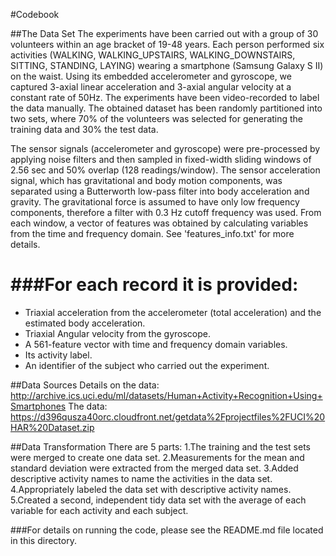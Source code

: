 #Codebook

##The Data Set
The experiments have been carried out with a group of 30 volunteers within an age bracket of 19-48 years. Each person performed six activities (WALKING, WALKING_UPSTAIRS, WALKING_DOWNSTAIRS, SITTING, STANDING, LAYING) wearing a smartphone (Samsung Galaxy S II) on the waist. Using its embedded accelerometer and gyroscope, we captured 3-axial linear acceleration and 3-axial angular velocity at a constant rate of 50Hz. The experiments have been video-recorded to label the data manually. The obtained dataset has been randomly partitioned into two sets, where 70% of the volunteers was selected for generating the training data and 30% the test data. 

The sensor signals (accelerometer and gyroscope) were pre-processed by applying noise filters and then sampled in fixed-width sliding windows of 2.56 sec and 50% overlap (128 readings/window). The sensor acceleration signal, which has gravitational and body motion components, was separated using a Butterworth low-pass filter into body acceleration and gravity. The gravitational force is assumed to have only low frequency components, therefore a filter with 0.3 Hz cutoff frequency was used. From each window, a vector of features was obtained by calculating variables from the time and frequency domain. See 'features_info.txt' for more details. 

###For each record it is provided:
======================================

- Triaxial acceleration from the accelerometer (total acceleration) and the estimated body acceleration.
- Triaxial Angular velocity from the gyroscope. 
- A 561-feature vector with time and frequency domain variables. 
- Its activity label. 
- An identifier of the subject who carried out the experiment.

##Data Sources
Details on the data: 
http://archive.ics.uci.edu/ml/datasets/Human+Activity+Recognition+Using+Smartphones
The data:
https://d396qusza40orc.cloudfront.net/getdata%2Fprojectfiles%2FUCI%20HAR%20Dataset.zip 

##Data Transformation
There are 5 parts:
1.The training and the test sets were merged to create one data set.
2.Measurements for the mean and standard deviation were extracted from the merged data set.
3.Added descriptive activity names to name the activities in the data set.
4.Appropriately labeled the data set with descriptive activity names.
5.Created a second, independent tidy data set with the average of each variable for each activity and each subject.

###For details on running the code, please see the README.md file located in this directory.
